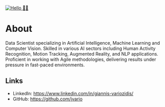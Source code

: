 [![Hello 👋🏻](https://media.istockphoto.com/photos/data-scientist-big-data-artificial-intelligence-machine-learning-picture-id886575166?k=6&m=886575166&s=612x612&w=0&h=ZISnB7-dmyLUIXO2VGWIEwX2XB-aP_MEhua96DTUQaU=)]()


# About
Data Scientist specializing in Artificial Intelligence, Machine Learning and Computer Vision. Skilled in various AI sectors including Human Activity Recognition, Motion Tracking, Augmented Reality, and NLP applications. Proficient in working with Agile methodologies, delivering results under pressure in fast-paced environments.



## Links
- LinkedIn: https://www.linkedin.com/in/giannis-variozidis/
- GitHub: https://github.com/jvario

